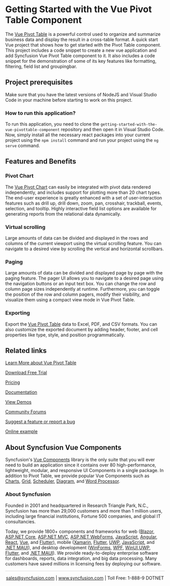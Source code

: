 # Getting Started with the Vue Pivot Table Component
The [Vue Pivot Table](https://www.syncfusion.com/vue-components/vue-pivot-table?utm_source=github&utm_medium=listing&utm_campaign=vue-pivot-table-github-samples) is a powerful control used to organize and summarize business data and display the result in a cross-table format. A quick start Vue project that shows how to get started with the Pivot Table component. This project includes a code snippet to create a new vue application and add Syncfusion Vue Pivot Table component to it. It also includes a code snippet for the demonstration of some of its key features like formatting, filtering, field list and groupingbar.

## Project prerequisites

Make sure that you have the latest versions of NodeJS and Visual Studio Code in your machine before starting to work on this project.

### How to run this application?
To run this application, you need to clone the `getting-started-with-the-vue-pivottable-component` repository and then open it in Visual Studio Code. Now, simply install all the necessary react packages into your current project using the `npm install` command and run your project using the `ng serve` command.


## Features and Benefits

### Pivot Chart

The [Vue Pivot Chart](https://www.syncfusion.com/vue-components/vue-pivot-table?utm_source=github&utm_medium=listing&utm_campaign=vue-pivot-table-github-samples) can easily be integrated with pivot data rendered independently, and includes support for plotting more than 20 chart types. The end-user experience is greatly enhanced with a set of user-interaction features such as drill up, drill down, zoom, pan, crosshair, trackball, events, selection, and tooltip. Highly interactive field list options are available for generating reports from the relational data dynamically.

### Virtual scrolling

Large amounts of data can be divided and displayed in the rows and columns of the current viewport using the virtual scrolling feature. You can navigate to a desired view by scrolling the vertical and horizontal scrollbars.

### Paging

Large amounts of data can be divided and displayed page by page with the paging feature. The pager UI allows you to navigate to a desired page using the navigation buttons or an input text box. You can change the row and column page sizes independently at runtime. Furthermore, you can toggle the position of the row and column pagers, modify their visibility, and visualize them using a compact view mode in Vue Pivot Table.

### Exporting

Export the [Vue Pivot Table](https://www.syncfusion.com/vue-components/vue-pivot-table?utm_source=github&utm_medium=listing&utm_campaign=vue-pivot-table-github-samples) data to Excel, PDF, and CSV formats. You can also customize the exported document by adding header, footer, and cell properties like type, style, and position programmatically.


## Related links
[Learn More about Vue Pivot Table](https://www.syncfusion.com/vue-components/vue-pivot-table?utm_source=github&utm_medium=listing&utm_campaign=vue-pivot-table-github-samples)

[Download Free Trial](https://www.syncfusion.com/downloads/vue?utm_source=github&utm_medium=listing&utm_campaign=vue-pivot-table-github-samples)

[Pricing](https://www.syncfusion.com/sales/teamlicense?utm_source=github&utm_medium=listing&utm_campaign=vue-pivot-table-github-samples)

[Documentation](https://ej2.syncfusion.com/vue/documentation/pivotview/getting-started?utm_source=github&utm_medium=listing&utm_campaign=vue-pivot-table-github-samples)

[View Demos](https://github.com/SyncfusionExamples/getting-started-with-the-vue-pivottable-component?utm_source=github&utm_medium=listing&utm_campaign=vue-pivot-table-github-samples)

[Community Forums](https://www.syncfusion.com/forums/vue-components?utm_source=github&utm_medium=listing&utm_campaign=vue-pivot-table-github-samples)

[Suggest a feature or report a bug](https://www.syncfusion.com/feedback/vue?utm_source=github&utm_medium=listing&utm_campaign=vue-pivot-table-github-samples)

[Online example](https://ej2.syncfusion.com/vue/demos/#/bootstrap5/pivot-table/default.html?utm_source=github&utm_medium=listing&utm_campaign=vue-pivot-table-github-samples)


## About Syncfusion Vue Components

Syncfusion's [Vue Components](https://www.syncfusion.com/vue-components?utm_source=github&utm_medium=listing&utm_campaign=vue-pivot-table-github-samples) library is the only suite that you will ever need to build an application since it contains over 80 high-performance, lightweight, modular, and responsive UI Components in a single package. In addition to Pivot Table, we provide popular Vue Components such as [Charts](https://www.syncfusion.com/vue-components/vue-charts?utm_source=github&utm_medium=listing&utm_campaign=vue-speed-dial-github-samples), [Grid](https://www.syncfusion.com/vue-components/vue-grid?utm_source=github&utm_medium=listing&utm_campaign=vue-speed-dial-github-samples), [Scheduler](https://www.syncfusion.com/vue-components/vue-scheduler?utm_source=github&utm_medium=listing&utm_campaign=vue-pivot-table-github-samples), [Diagram](https://www.syncfusion.com/vue-components/vue-diagram?utm_source=github&utm_medium=listing&utm_campaign=vue-pivot-table-github-samples), and [Word Processor](https://www.syncfusion.com/vue-components/vue-word-processor?utm_source=github&utm_medium=listing&utm_campaign=vue-pivot-table-github-samples).

### About Syncfusion
Founded in 2001 and headquartered in Research Triangle Park, N.C., Syncfusion has more than 29,000 customers and more than 1 million users, including large financial institutions, Fortune 500 companies, and global IT consultancies.

Today, we provide 1800+ components and frameworks for web ([Blazor](https://www.syncfusion.com/blazor-components?utm_source=github&utm_medium=listing&utm_campaign=vue-pivot-table-github-samples), [ASP.NET Core](https://www.syncfusion.com/aspnet-core-ui-controls?utm_source=github&utm_medium=listing&utm_campaign=vue-pivot-table-github-samples), [ASP.NET MVC](https://www.syncfusion.com/aspnet-mvc-ui-controls?utm_source=github&utm_medium=listing&utm_campaign=vue-pivot-table-github-samples), [ASP.NET WebForms](https://www.syncfusion.com/jquery/aspnet-webforms-ui-controls?utm_source=github&utm_medium=listing&utm_campaign=vue-pivot-table-github-samples), [JavaScript](https://www.syncfusion.com/javascript-ui-controls?utm_source=github&utm_medium=listing&utm_campaign=vue-pivot-table-github-samples), [Angular](https://www.syncfusion.com/angular-components?utm_source=github&utm_medium=listing&utm_campaign=vue-pivot-table-github-samples), [React](https://www.syncfusion.com/react-components?utm_source=github&utm_medium=listing&utm_campaign=vue-pivot-table-github-samples), [Vue](https://www.syncfusion.com/vue-components?utm_source=github&utm_medium=listing&utm_campaign=vue-pivot-table-github-samples), and [Flutter](https://www.syncfusion.com/flutter-widgets?utm_source=github&utm_medium=listing&utm_campaign=vue-pivot-table-github-samples)), mobile ([Xamarin](https://www.syncfusion.com/xamarin-ui-controls?utm_source=github&utm_medium=listing&utm_campaign=vue-pivot-table-github-samples), [Flutter](https://www.syncfusion.com/flutter-widgets?utm_source=github&utm_medium=listing&utm_campaign=vue-pivot-table-github-samples), [UWP](https://www.syncfusion.com/uwp-ui-controls?utm_source=github&utm_medium=listing&utm_campaign=vue-pivot-table-github-samples), [JavaScript](https://www.syncfusion.com/javascript-ui-controls?utm_source=github&utm_medium=listing&utm_campaign=vue-pivot-table-github-samples), and [.NET MAUI](https://www.syncfusion.com/maui-controls?utm_source=github&utm_medium=listing&utm_campaign=vue-pivot-table-github-samples)), and desktop development ([WinForms](https://www.syncfusion.com/winforms-ui-controls?utm_source=github&utm_medium=listing&utm_campaign=vue-pivot-table-github-samples), [WPF](https://www.syncfusion.com/wpf-controls?utm_source=github&utm_medium=listing&utm_campaign=vue-pivot-table-github-samples), [WinUI](https://www.syncfusion.com/winui-controls?utm_source=github&utm_medium=listing&utm_campaign=vue-pivot-table-github-samples),[UWP](https://www.syncfusion.com/uwp-ui-controls?utm_source=github&utm_medium=listing&utm_campaign=vue-pivot-table-github-samples), [Flutter](https://www.syncfusion.com/flutter-widgets?utm_source=github&utm_medium=listing&utm_campaign=vue-pivot-table-github-samples), and [.NET MAUI](https://www.syncfusion.com/maui-controls?utm_source=github&utm_medium=listing&utm_campaign=vue-pivot-table-github-samples)). We provide ready-to-deploy enterprise software for dashboards, reports, data integration, and big data processing. Many customers have saved millions in licensing fees by deploying our software.

<hr style="height:0.3px;border:none;color:lightgrey;background-color:lightgrey;" />

<p align="center">
<a href="mailto:sales@syncfusion.com?Subject=Syncfusion Vue Pivot Table - GitHub" target="_top">sales@syncfusion.com</a> | <a href="https://www.syncfusion.com?utm_source=github&utm_medium=listing&utm_campaign=vue-pivot-table-github-samples)">www.syncfusion.com</a> | Toll Free: 1-888-9 DOTNET <br>
</p>
